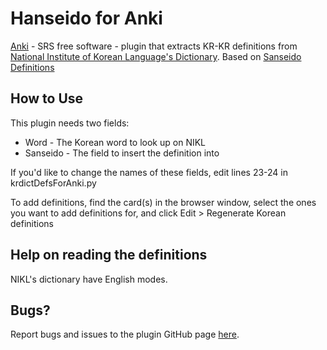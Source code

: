 # Hanseido for Anki

[Anki](http://ankisrs.net/) - SRS free software - plugin that extracts KR-KR definitions from [National Institute of Korean Language's Dictionary](https://krdict.korean.go.kr/mainAction). Based on [Sanseido Definitions](https://ankiweb.net/shared/info/1967553085)

## How to Use

This plugin needs two fields:
  * Word - The Korean word to look up on NIKL
  * Sanseido - The field to insert the definition into

If you'd like to change the names of these fields, edit lines 23-24 in krdictDefsForAnki.py

To add definitions, find the card(s) in the browser window, select the ones you want to add definitions for, and click Edit > Regenerate Korean definitions

## Help on reading the definitions

NIKL's dictionary have English modes.

## Bugs?

Report bugs and issues to the plugin GitHub page [here](https://github.com/jjamaja/Hanseido).
